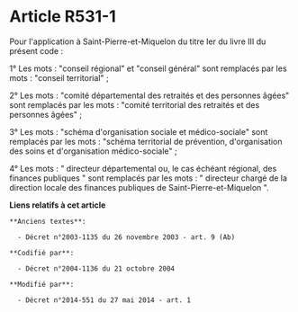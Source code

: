 # Article R531-1

Pour l'application à Saint-Pierre-et-Miquelon du titre Ier du livre III du présent code :

1° Les mots : "conseil régional" et "conseil général" sont remplacés par les mots : "conseil territorial" ;

2° Les mots : "comité départemental des retraités et des personnes âgées" sont remplacés par les mots : "comité territorial
des retraités et des personnes âgées" ;

3° Les mots : "schéma d'organisation sociale et médico-sociale" sont remplacés par les mots : "schéma territorial de
prévention, d'organisation des soins et d'organisation médico-sociale" ;

4° Les mots : " directeur départemental ou, le cas échéant régional, des finances publiques  "   sont remplacés par les
mots : " directeur chargé de la direction locale des finances publiques de Saint-Pierre-et-Miquelon ".

**Liens relatifs à cet article**

	**Anciens textes**:

	  - Décret n°2003-1135 du 26 novembre 2003 - art. 9 (Ab)

	**Codifié par**:

	  - Décret n°2004-1136 du 21 octobre 2004

	**Modifié par**:

	  - Décret n°2014-551 du 27 mai 2014 - art. 1
